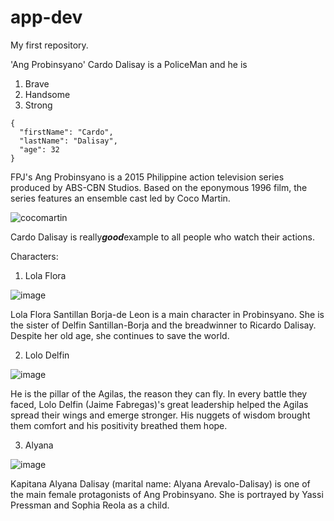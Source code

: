 # app-dev
My first repository.

'Ang Probinsyano' 
Cardo Dalisay is a PoliceMan
and he is
1. Brave
2. Handsome
3. Strong

```
{
  "firstName": "Cardo",
  "lastName": "Dalisay",
  "age": 32
}
```
FPJ's Ang Probinsyano is a 2015 Philippine action television series produced by ABS-CBN Studios. Based on the eponymous 1996 film, the series features an ensemble cast led by Coco Martin.

![cocomartin](https://github.com/Justinspirit/app-dev/assets/169540006/98a6093a-8739-41b9-ba03-4c32530f0866)


Cardo Dalisay is really***good***example to all people who watch their actions.

Characters:

1. Lola Flora

![image](https://github.com/Justinspirit/app-dev/assets/169540006/8be6c514-c2c3-4ba8-8466-3dac555fc4e8)

Lola Flora Santillan Borja-de Leon is a main character in Probinsyano. She is the sister of Delfin Santillan-Borja and the breadwinner to Ricardo Dalisay. Despite her old age, she continues to save the world.

2. Lolo Delfin

![image](https://github.com/Justinspirit/app-dev/assets/169540006/86aa9638-9f15-4b7d-baf3-046cba32d81c)

He is the pillar of the Agilas, the reason they can fly. In every battle they faced, Lolo Delfin (Jaime Fabregas)'s great leadership helped the Agilas spread their wings and emerge stronger. His nuggets of wisdom brought them comfort and his positivity breathed them hope.

3. Alyana

![image](https://github.com/Justinspirit/app-dev/assets/169540006/a92d9c5b-8ee9-4e90-8d8a-9b060f0c7d9a)

Kapitana Alyana Dalisay (marital name: Alyana Arevalo-Dalisay) is one of the main female protagonists of Ang Probinsyano. She is portrayed by Yassi Pressman and Sophia Reola as a child.

   
